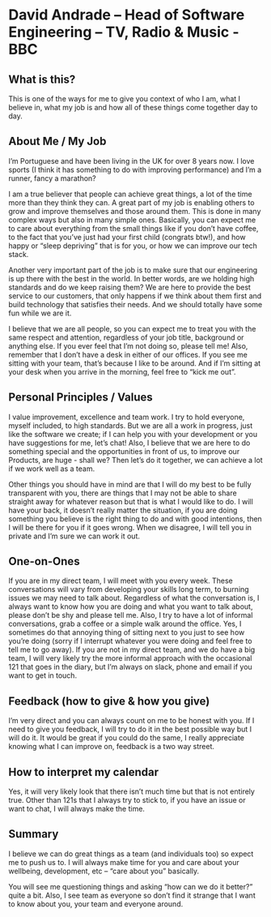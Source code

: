# David Andrade – Head of Software Engineering – TV, Radio & Music - BBC

## What is this?
This is one of the ways for me to give you context of who I am, what I believe in, what my job is and how all of these things come together day to day.

## About Me / My Job
I’m Portuguese and have been living in the UK for over 8 years now. I love sports (I think it has something to do with improving performance) and I’m a runner, fancy a marathon?

I am a true believer that people can achieve great things, a lot of the time more than they think they can. A great part of my job is enabling others to grow and improve themselves and those around them. This is done in many complex ways but also in many simple ones. Basically, you can expect me to care about everything from the small things like if you don’t have coffee, to the fact that you’ve just had your first child (congrats btw!), and how happy or “sleep depriving” that is for you, or how we can improve our tech stack.

Another very important part of the job is to make sure that our engineering is up there with the best in the world. In better words, are we holding high standards and do we keep raising them? We are here to provide the best service to our customers, that only happens if we think about them first and build technology that satisfies their needs. And we should totally have some fun while we are it.

I believe that we are all people, so you can expect me to treat you with the same respect and attention, regardless of your job title, background or anything else. If you ever feel that I’m not doing so, please tell me! Also, remember that I don’t have a desk in either of our offices. If you see me sitting with your team, that’s because I like to be around. And if I’m sitting at your desk when you arrive in the morning, feel free to “kick me out”.

## Personal Principles / Values
I value improvement, excellence and team work. I try to hold everyone, myself included, to high standards. But we are all a work in progress, just like the software we create; if I can help you with your development or you have suggestions for me, let’s chat! Also, I believe that we are here to do something special and the opportunities in front of us, to improve our Products, are huge - shall we? Then let’s do it together, we can achieve a lot if we work well as a team.

Other things you should have in mind are that I will do my best to be fully transparent with you, there are things that I may not be able to share straight away for whatever reason but that is what I would like to do. I will have your back, it doesn’t really matter the situation, if you are doing something you believe is the right thing to do and with good intentions, then I will be there for you if it goes wrong. When we disagree, I will tell you in private and I’m sure we can work it out.

## One-on-Ones
If you are in my direct team, I will meet with you every week. These conversations will vary from developing your skills long term, to burning issues we may need to talk about. Regardless of what the conversation is, I always want to know how you are doing and what you want to talk about, please don’t be shy and please tell me. Also, I try to have a lot of informal conversations, grab a coffee or a simple walk around the office. Yes, I sometimes do that annoying thing of sitting next to you just to see how you’re doing (sorry if I interrupt whatever you were doing and feel free to tell me to go away). If you are not in my direct team, and we do have a big team, I will very likely try the more informal approach with the occasional 121 that goes in the diary, but I’m always on slack, phone and  email if you want to get in touch.

## Feedback (how to give & how you give)
I’m very direct and you can always count on me to be honest with you. If I need to give you feedback, I will try to do it in the best possible way but I will do it. It would be great if you could do the same, I really appreciate knowing what I can improve on, feedback is a two way street.

## How to interpret my calendar
Yes, it will very likely look that there isn’t much time but that is not entirely true. Other than 121s that I always try to stick to, if you have an issue or want to chat, I will always make the time.

## Summary
I believe we can do great things as a team (and individuals too) so expect me to push us to. I will always make time for you and care about your wellbeing, development, etc – “care about you” basically.

You will see me questioning things and asking “how can we do it better?” quite a bit. Also, I see team as everyone so don’t find it strange that I want to know about you, your team and everyone around.
